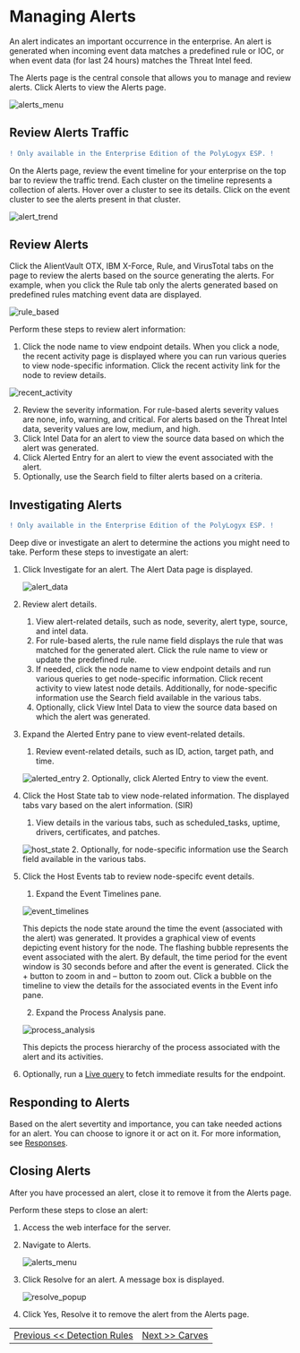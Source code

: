 Managing Alerts
=================================== 
An alert indicates an important occurrence in the enterprise. An alert is generated when incoming event data matches a predefined rule or IOC, or when event data (for last 24 hours) matches the Threat Intel feed. 

The Alerts page is the central console that allows you to manage and review alerts. Click Alerts to view the Alerts page.

![alerts_menu](../images/alerts_menu.png)

Review Alerts Traffic
--------------------

```diff
! Only available in the Enterprise Edition of the PolyLogyx ESP. !
```
On the Alerts page, review the event timeline for your enterprise on the top bar to review the traffic trend. Each cluster on the timeline represents a collection of alerts. Hover over a cluster to see its details. Click on the event cluster to see the alerts present in that cluster.

![alert_trend](../images/alert_trend.png)

Review Alerts 
--------------------
Click the AlientVault OTX, IBM X-Force, Rule, and VirusTotal tabs on the page to review the alerts based on the source generating the alerts. For example, when you click the Rule tab only the alerts generated based on predefined rules matching event data are displayed.

![rule_based](../images/rule_based.png)

Perform these steps to review alert information:
1.	Click the node name to view endpoint details. 
    When you click a node, the recent activity page is displayed where you can run various queries to view node-specific information. Click the recent activity link for the node to review details.
   
   ![recent_activity](../images/recent_activity.png)
    
2.	Review the severity information.
    For rule-based alerts severity values are none, info, warning, and critical. For alerts based on the Threat Intel data, severity values are low, medium, and high. 
3.	Click Intel Data for an alert to view the source data based on which the alert was generated. 
4.	Click Alerted Entry for an alert to view the event associated with the alert.
5.	Optionally, use the Search field to filter alerts based on a criteria.

Investigating Alerts
--------------------
```diff
! Only available in the Enterprise Edition of the PolyLogyx ESP. !
```

Deep dive or investigate an alert to determine the actions you might need to take. 
Perform these steps to investigate an alert:
1.	Click Investigate for an alert. 
    The Alert Data page is displayed. 
    
     ![alert_data](../images/alert_data.png)
2.	Review alert details.
    1. View alert-related details, such as node, severity, alert type, source, and intel data.
    2.	For rule-based alerts, the rule name field displays the rule that was matched for the generated alert. Click the rule name to view or update the predefined rule. 
    3.	If needed, click the node name to view endpoint details and run various queries to get node-specific information. Click recent activity to view latest node details.  Additionally, for node-specific information use the Search field available in the various tabs.   
    4.	Optionally, click View Intel Data to view the source data based on which the alert was generated. 
3.	Expand the Alerted Entry pane to view event-related details.
    1.	Review event-related details, such as ID, action, target path, and time. 
    
    ![alerted_entry](../images/alerted_entry.png)
    2.	Optionally, click Alerted Entry to view the event. 
4.	Click the Host State tab to view node-related information. The displayed tabs vary based on the alert information.  (SIR)
    1.	View details in the various tabs, such as scheduled_tasks, uptime, drivers, certificates, and patches. 
    
    ![host_state](../images/host_state.png)
    2. Optionally, for node-specific information use the Search field available in the various tabs.
5.  Click the Host Events tab to review node-specifc event details.
    1. Expand the Event Timelines pane.
    
    ![event_timelines](../images/event_timelines.png)
    
       This depicts the node state around the time the event (associated with the alert) was generated. It provides a graphical view of events depicting event history for the node. The flashing bubble represents the event associated with the alert. By default, the time period for the event window is 30 seconds before and after the event is generated. Click the + button to zoom in and – button to zoom out. Click a bubble on the timeline to view the details for the associated events in the Event info pane.
    
    2. Expand the Process Analysis pane. 
    
    ![process_analysis](../images/process_analysis.png)
    
    This depicts the process hierarchy of the process associated with the alert and its activities.
    
6.  Optionally, run a [Live query](../06_Queries_and_packs#live-queries) to fetch immediate results for the endpoint. 

Responding to Alerts
--------------------
Based on the alert severtity and importance, you can take needed actions for an alert. You can choose to ignore it or act on it. For more information, see [Responses](../11_Responses).  


Closing Alerts
--------------------
After you have processed an alert, close it to remove it from the Alerts page.

Perform these steps to close an alert:
1. Access the web interface for the server.
2. Navigate to Alerts.
    
   ![alerts_menu](../images/alerts_menu.png)
3. Click Resolve for an alert. 
   A message box is displayed. 
   
   ![resolve_popup](../images/resolve_popup.png)
4. Click Yes, Resolve it to remove the alert from the Alerts page. 

|										|																							|
|:---									|													   								    ---:|
|[Previous << Detection Rules](../07_Detection_Rules/Readme.md)  | [Next >> Carves](../09_Carves/Readme.md)|
